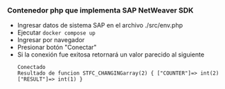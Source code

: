 ### Contenedor php que implementa SAP NetWeaver SDK
- Ingresar datos de sistema SAP en el archivo ./src/env.php
- Ejecutar ```docker compose up```
- Ingresar por navegador
- Presionar botón "Conectar"
- Si la conexión fue exitosa retornará un valor parecido al siguiente  
    ```
    Conectado
    Resultado de funcion STFC_CHANGINGarray(2) { ["COUNTER"]=> int(2) ["RESULT"]=> int(1) }
    ```
